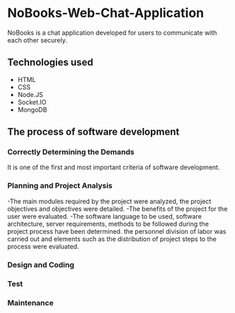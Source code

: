 # NoBooks-Web-Chat-Application
NoBooks is a chat application developed for users to communicate with each other securely.
## Technologies used
- HTML
- CSS
- Node.JS
- Socket.IO
- MongoDB
## The process of software development
### Correctly Determining the Demands
It is one of the first and most important criteria of software development.
### Planning and Project Analysis
-The main modules required by the project were analyzed, the project objectives and objectives were detailed.
-The benefits of the project for the user were evaluated.
-The software language to be used, software architecture, server requirements, methods to be followed during the project process have been determined. the personnel division of labor was carried out and elements such as the distribution of project steps to the process were evaluated.

### Design and Coding

### Test

### Maintenance
